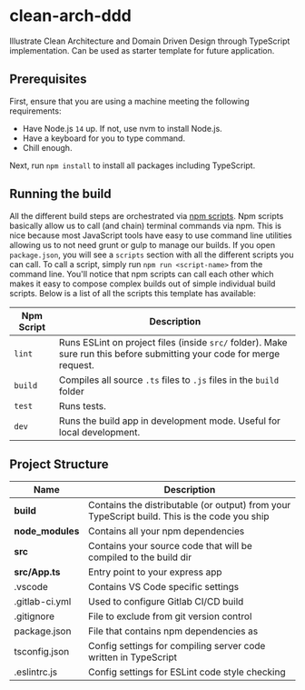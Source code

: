 # clean-arch-ddd
Illustrate Clean Architecture and Domain Driven Design through TypeScript implementation. Can be used as starter template for future application.

## Prerequisites

First, ensure that you are using a machine meeting the following requirements:

* Have Node.js `14` up. If not, use nvm to install Node.js.
* Have a keyboard for you to type command.
* Chill enough.

Next, run `npm install` to install all packages including TypeScript.

## Running the build
All the different build steps are orchestrated via [npm scripts](https://docs.npmjs.com/misc/scripts).
Npm scripts basically allow us to call (and chain) terminal commands via npm.
This is nice because most JavaScript tools have easy to use command line utilities allowing us to not need grunt or gulp to manage our builds.
If you open `package.json`, you will see a `scripts` section with all the different scripts you can call.
To call a script, simply run `npm run <script-name>` from the command line.
You'll notice that npm scripts can call each other which makes it easy to compose complex builds out of simple individual build scripts.
Below is a list of all the scripts this template has available:


| Npm Script | Description |
| ------------------------- | ------------------------------------------------------------------------------------------------- |
| `lint`                    | Runs ESLint on project files (inside `src/` folder). Make sure run this before submitting your code for merge request. |
| `build`                   | Compiles all source `.ts` files to `.js` files in the `build` folder                              |
| `test`                    | Runs tests.                                                                                       |
| `dev`                     | Runs the build app in development mode. Useful for local development.                             |


## Project Structure
| Name | Description |
| ------------------------ | --------------------------------------------------------------------------------------------- |
| **build**                | Contains the distributable (or output) from your TypeScript build. This is the code you ship  |
| **node_modules**         | Contains all your npm dependencies                                                            |
| **src**                  | Contains your source code that will be compiled to the build dir                              |
| **src/App.ts**           | Entry point to your express app                                                               |
| .vscode                  | Contains VS Code specific settings                                                            |
| .gitlab-ci.yml           | Used to configure Gitlab CI/CD build                                                          |
| .gitignore               | File to exclude from git version control                                                      |
| package.json             | File that contains npm dependencies as                                                        |
| tsconfig.json            | Config settings for compiling server code written in TypeScript                               |
| .eslintrc.js             | Config settings for ESLint code style checking                                                |